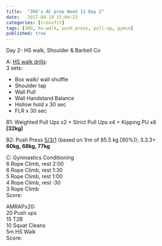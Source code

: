 ```yaml
---
title:  "JHO's AC prep Week 11 Day 2"
date:   2017-04-19 15:04:23
categories: [crossfit]
tags: [JHO, hs-walk, push press, pull-up, gymco]
published: true
---
```

Day 2- HS walk, Shoulder & Barbell Co

A: [HS walk drills][hswalk_link]:  
3 sets:  
- Box walk/ wall shuffle  
- Shoulder tap  
- Wall Pull  
- Wall Handstand Balance
- Hollow hold x 30 sec
- FLR x 30 sec

B1: Weighted Pull Ups x2 + Strict Pull Ups x4 + Kipping PU x6  
**[32kg]**  

B2: Push Press [5/3/1][link1] (based on 1rm of 85.5 kg [90%]); 3.3.3+  
**60kg, 68kg, 77kg**

C: Gymnastics Conditioning  
6 Rope Climb, rest 2:00  
6 Rope Climb, rest 1:30  
5 Rope Climb, rest 1:00  
4 Rope Climb, rest  :30  
3 Rope Climb  
Score: 

AMRAPx20:  
20 Push ups  
15 T2B  
10 Squat Cleans  
5m HS Walk  
Score: 

[hswalk_link]: https://youtube.com/playlist?list=PLbV83TDhgPsHhFcOYMFKZ92r3cNWHZTMb

[link1]: https://www.t-nation.com/workouts/531-how-to-build-pure-strength